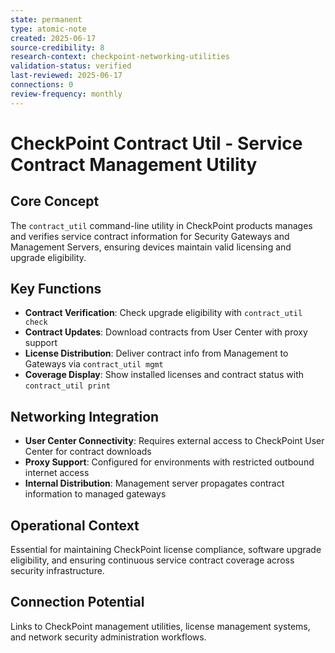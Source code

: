 ```yaml
---
state: permanent
type: atomic-note
created: 2025-06-17
source-credibility: 8
research-context: checkpoint-networking-utilities
validation-status: verified
last-reviewed: 2025-06-17
connections: 0
review-frequency: monthly
---
```


# CheckPoint Contract Util - Service Contract Management Utility

## Core Concept
The `contract_util` command-line utility in CheckPoint products manages and verifies service contract information for Security Gateways and Management Servers, ensuring devices maintain valid licensing and upgrade eligibility.

## Key Functions
- **Contract Verification**: Check upgrade eligibility with `contract_util check`
- **Contract Updates**: Download contracts from User Center with proxy support
- **License Distribution**: Deliver contract info from Management to Gateways via `contract_util mgmt`
- **Coverage Display**: Show installed licenses and contract status with `contract_util print`

## Networking Integration
- **User Center Connectivity**: Requires external access to CheckPoint User Center for contract downloads
- **Proxy Support**: Configured for environments with restricted outbound internet access
- **Internal Distribution**: Management server propagates contract information to managed gateways

## Operational Context
Essential for maintaining CheckPoint license compliance, software upgrade eligibility, and ensuring continuous service contract coverage across security infrastructure.

## Connection Potential
Links to CheckPoint management utilities, license management systems, and network security administration workflows.